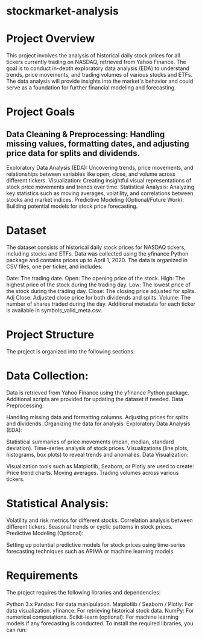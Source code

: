 # stockmarket-analysis
# Project Overview
This project involves the analysis of historical daily stock prices for all tickers currently trading on NASDAQ, retrieved from Yahoo Finance. The goal is to conduct in-depth exploratory data analysis (EDA) to understand trends, price movements, and trading volumes of various stocks and ETFs. The data analysis will provide insights into the market's behavior and could serve as a foundation for further financial modeling and forecasting.

# Project Goals
## Data Cleaning & Preprocessing: Handling missing values, formatting dates, and adjusting price data for splits and dividends.
Exploratory Data Analysis (EDA): Uncovering trends, price movements, and relationships between variables like open, close, and volume across different tickers.
Visualization: Creating insightful visual representations of stock price movements and trends over time.
Statistical Analysis: Analyzing key statistics such as moving averages, volatility, and correlations between stocks and market indices.
Predictive Modeling (Optional/Future Work): Building potential models for stock price forecasting.
# Dataset
The dataset consists of historical daily stock prices for NASDAQ tickers, including stocks and ETFs. Data was collected using the yfinance Python package and contains prices up to April 1, 2020. The data is organized in CSV files, one per ticker, and includes:

Date: The trading date.
Open: The opening price of the stock.
High: The highest price of the stock during the trading day.
Low: The lowest price of the stock during the trading day.
Close: The closing price adjusted for splits.
Adj Close: Adjusted close price for both dividends and splits.
Volume: The number of shares traded during the day.
Additional metadata for each ticker is available in symbols_valid_meta.csv.

# Project Structure
The project is organized into the following sections:

# Data Collection:

Data is retrieved from Yahoo Finance using the yfinance Python package.
Additional scripts are provided for updating the dataset if needed.
Data Preprocessing:

Handling missing data and formatting columns.
Adjusting prices for splits and dividends.
Organizing the data for analysis.
Exploratory Data Analysis (EDA):

Statistical summaries of price movements (mean, median, standard deviation).
Time-series analysis of stock prices.
Visualizations (line plots, histograms, box plots) to reveal trends and anomalies.
Data Visualization:

Visualization tools such as Matplotlib, Seaborn, or Plotly are used to create:
Price trend charts.
Moving averages.
Trading volumes across various tickers.
# Statistical Analysis:

Volatility and risk metrics for different stocks.
Correlation analysis between different tickers.
Seasonal trends or cyclic patterns in stock prices.
Predictive Modeling (Optional):

Setting up potential predictive models for stock prices using time-series forecasting techniques such as ARIMA or machine learning models.
# Requirements
The project requires the following libraries and dependencies:

Python 3.x
Pandas: For data manipulation.
Matplotlib / Seaborn / Plotly: For data visualization.
yfinance: For retrieving historical stock data.
NumPy: For numerical computations.
Scikit-learn (optional): For machine learning models if any forecasting is conducted.
To install the required libraries, you can run:

